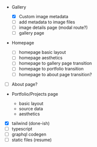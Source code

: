 - Gallery

  - [x] Custom image metadata
  - [ ] add metadata to image files
  - [ ] image details page (modal route?)
  - [ ] gallery page

- Homepage

  - [ ] homepage basic layout
  - [ ] homepage aesthetics
  - [ ] homepage to gallery page transition
  - [ ] homepage to portfolio transition
  - [ ] homepage to about page transition?

- [ ] About page?

- Portfolio/Projects page

  - basic layout
  - source data
  - aesthetics

- [x] tailwind (done-ish)
- [ ] typescript
- [ ] graphql codegen
- [ ] static files (resume)
